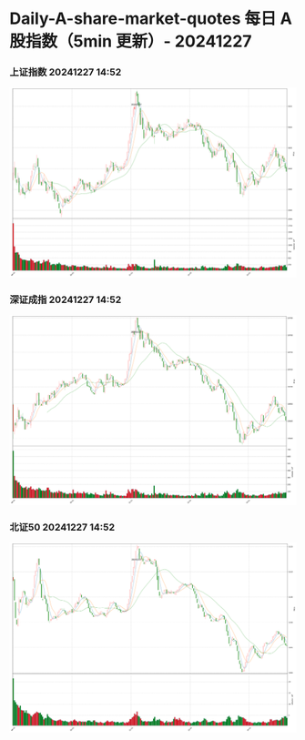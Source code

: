 
# Daily-A-share-market-quotes 每日 A 股指数（5min 更新）- 20241227

### 上证指数 20241227 14:52
![](./fig/2024/12/20241227-sh000001.png)

### 深证成指 20241227 14:52
![](./fig/2024/12/20241227-sz399001.png)

### 北证50 20241227 14:52
![](./fig/2024/12/20241227-bj899050.png)
